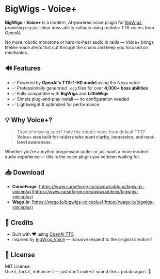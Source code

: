 # BigWigs - Voice+

**BigWigs - Voice+** is a modern, AI-powered voice plugin for [BigWigs](https://www.curseforge.com/wow/addons/big-wigs), providing crystal-clear boss ability callouts using realistic TTS voices from OpenAI.

No more robotic monotone or hard-to-hear audio in raids — Voice+ brings lifelike voice alerts that cut through the chaos and keep you focused on mechanics.

## 🔊 Features

- ✅ Powered by **OpenAI's TTS-1-HD model** using the Nova voice  
- ✅ Professionally generated `.ogg` files for over **4,000+ boss abilities**
- ✅ Fully compatible with **BigWigs** and **LittleWigs**
- ✅ Simple plug-and-play install — no configuration needed
- ✅ Lightweight & optimized for performance

## 💡 Why Voice+?

> Tired of missing cues? Hate the robotic voice from default TTS?  
> **Voice+ was built for raiders who want clarity, immersion, and next-level awareness.**

Whether you're a mythic progression raider or just want a more modern audio experience — this is the voice plugin you've been waiting for.

## 📥 Download

- **CurseForge**: [https://www.curseforge.com/wow/addons/bigwigs-voiceplus](https://www.curseforge.com/wow/addons/bigwigs-voiceplus)
- **Wago.io**: [https://wago.io/bigwigs-voiceplus](https://wago.io/bigwigs-voiceplus)

## 🙌 Credits

- Built with ❤️ using [OpenAI TTS](https://platform.openai.com/docs/guides/text-to-speech)
- Inspired by [BigWigs_Voice](https://github.com/BigWigsMods/BigWigs_Voice) — massive respect to the original creators!

## 📜 License

MIT License.  
Use it, fork it, enhance it — just don’t make it sound like a potato again. 🥔

